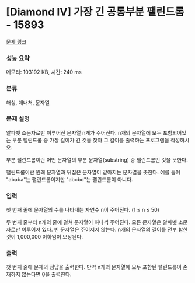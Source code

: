 # [Diamond IV] 가장 긴 공통부분 팰린드롬 - 15893 

[문제 링크](https://www.acmicpc.net/problem/15893) 

### 성능 요약

메모리: 103192 KB, 시간: 240 ms

### 분류

해싱, 매내처, 문자열

### 문제 설명

<p>알파벳 소문자로만 이루어진 문자열 n개가 주어진다. n개의 문자열에 모두 포함되어있는 부분 팰린드롬 중 가장 길이가 긴 것을 찾아 그 길이를 출력하는 프로그램을 작성하시오.</p>

<p>부분 팰린드롬이란 어떤 문자열의 부분 문자열(substring) 중 팰린드롬인 것을 뜻한다.</p>

<p>팰린드롬이란 원래 문자열과 뒤집은 문자열이 같아지는 문자열을 뜻한다. 예를 들어 "ababa"는 팰린드롬이지만 "abcbd"는 팰린드롬이 아니다.</p>

### 입력 

 <p>첫 번째 줄에 문자열의 수를 나타내는 자연수 n이 주어진다. (1 ≤ n ≤ 50)</p>

<p>두 번째 줄부터 n개의 줄에 걸쳐 문자열이 하나씩 주어진다. 모든 문자열은 알파벳 소문자로만 이루어져 있다. 빈 문자열은 주어지지 않는다. n개의 문자열의 길이를 전부 합한 것이 1,000,000 이하임이 보장된다.</p>

### 출력 

 <p>첫 번째 줄에 문제의 정답을 출력한다. 만약 n개의 문자열에 모두 포함된 팰린드롬이 존재하지 않는다면 0을 출력한다.</p>

